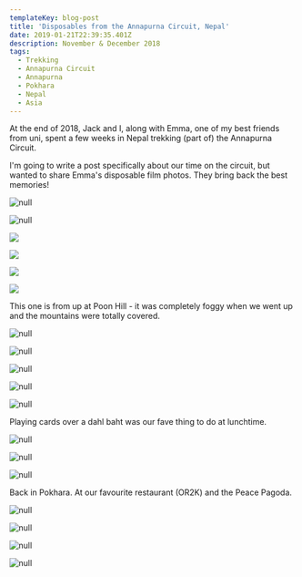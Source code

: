 ```yaml
---
templateKey: blog-post
title: 'Disposables from the Annapurna Circuit, Nepal'
date: 2019-01-21T22:39:35.401Z
description: November & December 2018
tags:
  - Trekking
  - Annapurna Circuit
  - Annapurna
  - Pokhara
  - Nepal
  - Asia
---
```

At the end of 2018, Jack and I, along with Emma, one of my best friends from uni, spent a few weeks in Nepal trekking (part of) the Annapurna Circuit. 

I'm going to write a post specifically about our time on the circuit, but wanted to share Emma's disposable film photos. They bring back the best memories! 

![null](/img/emma-and-i-manang.jpg)

![null](/img/me-trekking.jpg)

![](/img/near-annapurna-iii-bc.jpg)

![](/img/mountains-2.jpg)

![](/img/mountains-3.jpg)

![](/img/high-camp.jpg)

This one is from up at Poon Hill - it was completely foggy when we went up and the mountains were totally covered.

![null](/img/all-of-us-foggy-poon-hill.jpg)

![null](/img/jack-and-i-poon-hill.jpg)

![null](/img/emma-poon-hill.jpg)

![null](/img/emma-with-rocks.jpg)

![null](/img/emma-on-the-stairs.jpg)

Playing cards over a dahl baht was our fave thing to do at lunchtime. 

![null](/img/dahl-baht-cards.jpg)

![null](/img/emma-playing-cards.jpg)

![null](/img/me-playing-cards.jpg)

Back in Pokhara. At our favourite restaurant (OR2K) and the Peace Pagoda. 

![null](/img/pokhara-balcony.jpg)

![null](/img/all-of-us-in-or2k.jpg)

![null](/img/emma-peace-pagoda.jpg)

![null](/img/emma-i-peace-pagoda.jpg)
